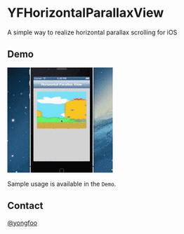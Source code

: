 YFHorizontalParallaxView
========================

A simple way to realize horizontal parallax scrolling for iOS

## Demo

![](Screen/hp_demo.gif)

Sample usage is available in the `Demo`.

## Contact

[@yongfoo](http://weibo.com/11641132)